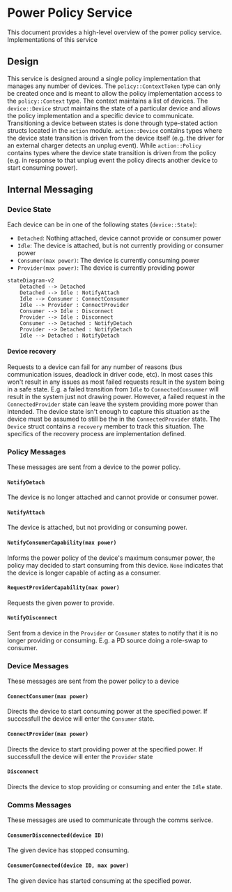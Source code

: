 # Power Policy Service

This document provides a high-level overview of the power policy service. Implementations of this service 

## Design
This service is designed around a single policy implementation that manages any number of devices. The `policy::ContextToken` type can only be created once and is meant to allow the policy implementation access to the `policy::Context` type. The context maintains a list of devices. The `device::Device` struct maintains the state of a particular device and allows the policy implementation and a specific device to communicate. Transitioning a device between states is done through type-stated action structs located in the `action` module. `action::Device` contains types where the device state transition is driven from the device itself (e.g. the driver for an external charger detects an unplug event). While `action::Policy` contains types where the device state transition is driven from the policy (e.g. in response to that unplug event the policy directs another device to start consuming power).

## Internal Messaging

### Device State
Each device can be in one of the following states (`device::State`):

* `Detached`: Nothing attached, device cannot provide or consumer power
* `Idle`: The device is attached, but is not currently providing or consumer power
* `Consumer(max power)`: The device is currently consuming power
* `Provider(max power)`: The device is currently providing power

```mermaid
stateDiagram-v2
    Detached --> Detached
    Detached --> Idle : NotifyAttach
    Idle --> Consumer : ConnectConsumer
    Idle --> Provider : ConnectProvider
    Consumer --> Idle : Disconnect
    Provider --> Idle : Disconnect
    Consumer --> Detached : NotifyDetach
    Provider --> Detached : NotifyDetach
    Idle --> Detached : NotifyDetach
```

#### Device recovery
Requests to a device can fail for any number of reasons (bus communication issues, deadlock in driver code, etc). In most cases this won't result in any issues as most failed requests result in the system being in a safe state. E.g. a failed transition from `Idle` to `ConnectedConsummer` will result in the system just not drawing power. However, a failed request in the `ConnectedProvider` state can leave the system providing more power than intended. The device state isn't enough to capture this situation as the device must be assumed to still be the in the `ConnectedProvider` state. The `Device` struct contains a `recovery` member to track this situation. The specifics of the recovery process are implementation defined.

### Policy Messages
These messages are sent from a device to the power policy.

#### `NotifyDetach`
The device is no longer attached and cannot provide or consumer power.

#### `NotifyAttach`
The device is attached, but not providing or consuming power.

#### `NotifyConsumerCapability(max power)`
Informs the power policy of the device's maximum consumer power, the policy may decided to start consuming from this device. `None` indicates that the device is longer capable of acting as a consumer.

#### `RequestProviderCapability(max power)`
Requests the given power to provide.

#### `NotifyDisconnect`
Sent from a device in the `Provider` or `Consumer` states to notify that it is no longer providing or consuming. E.g. a PD source doing a role-swap to consumer.

### Device Messages
These messages are sent from the power policy to a device

#### `ConnectConsumer(max power)`
Directs the device to start consuming power at the specified power. If successfull the device will enter the `Consumer` state.

#### `ConnectProvider(max power)`
Directs the device to start providing power at the specified power. If successfull the device will enter the `Provider` state

#### `Disconnect`
Directs the device to stop providing or consuming and enter the `Idle` state.

### Comms Messages
These messages are used to communicate through the comms serivce.

#### `ConsumerDisconnected(device ID)`
The given device has stopped consuming.

#### `ConsumerConnected(device ID, max power)`
The given device has started consuming at the specified power.